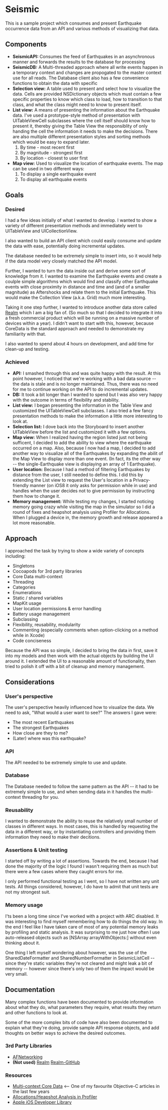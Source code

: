 Seismic
=======

This is a sample project which consumes and present Earthquake occurrence data from an API and various methods of visualizing that data.


## Components
* **SeismicAPI:** Consumes the feed of Earthquakes in an asynchronous manner and forwards the results to the database for processing
* **SeismicDB:** A Multi-threaded approach where all write events happen in a temporary context and changes are propogated to the master context use for all reads. The Database client also has a few convenience functions to obtain the data with specific 
* **Selection view:** A table used to present and select how to visualize the data. Cells are provided NSDictionary objects which must contain a few specific properties to know which class to load, how to transition to that class, and what the class might need to know to present itself.
* **List view:** A means of presenting the information about the Earthquake data. I've used a prototype-style method of presentation with UITableViewCell subclasses where the cell itself should know how to present it, thereby giving the Table View the responsiblity of only handing the cell the information it needs to make the decisions. There are also multiple different presentation styles and sorting methods which would be easy to expand later.
	1. By time - most recent first
	2. By magnitude - strongest first
	3. By location - closest to user first
* **Map view:** Used to visualize the location of earthquake events. The map can be used in two different ways:
	1. To display a single earthquake event
	2. To display all earthquake events


## Goals
### Desired
I had a few ideas initially of what I wanted to develop. I wanted to show a variety of different presentation methods and immediately went to UITableView and UICollectionView. 

I also wanted to build an API client which could easily consume and update the data with ease, potentially doing incremental updates.

The database needed to be extremely simple to insert into, so it would help if the data model very closely matched the API model.

Further, I wanted to turn the data inside out and derive some sort of knowledge from it. I wanted to examine the Earthquake events and create a coulple simple algorithms which would find and classify other Earthquake events with close proximity in distance and time and (and of a smaller magnitude) as Aftershocks and relate them to the initial Earthquake. This would make the Collection View (a.k.a. Grid) much more interesting.

Taking it one step further, I wanted to introduce another data store called [Realm](http://www.realm.io) which I am a big fan of. (So much so that I decided to integrate it into a fresh commercial product which will be running on a massive number of devices within a year). I didn't want to start with this, however, because CoreData is the standard approach and needed to demonstrate my familiarity with that.

I also wanted to spend about 4 hours on development, and add time for clean-up and testing.


### Achieved
* **API:** I smashed through this and was quite happy with the result. At this point however, I noticed that we're working with a bad data source -- the data is stale and is no longer maintained. Thus, there was no need for me to continue working on the API to do incremental updates.
* **DB:** It took a bit longer than I wanted to spend but I was also very happy with the outcome in terms of flexibility and stability.
* **List view:** I began presenting the information in the Table View and customized the UITableViewCell subclasses. I also tried a few fancy presentation methods to make the information a little more interesting to look at.
* **Selection list:** I dove back into the Storyboard to insert another UITableView before the list and customized it with a few options.
* **Map view:** When I realized having the region listed just not being sufficent, I decided to add the ability to view where the earthquake occurred on a map. Also, because I now had a map, I decided to add another way to visualize all of the Earthquakes by expanding the abilit of the Map View to display more than one event. (In fact, its the other way -- the single-Earthquake view is displaying an array of 1 Earthquake).
* **User location:** Because I had a method of filtering Earthquakes by distance from the user, I still needed to define this. I did this by extending the List view to request the User's location in a Privacy-friendly manner (on iOS8 it only asks for permission while in use) and handles when the user decides not to give permission by instructing them how to change it.
* **Memory management:** While testing my changes, I started noticing memory going crazy while visiting the map in the simulator so I did a round of fixes and heapshot analysis using Profiler for Allocations. When I plugged a device in, the memory growth and release appeared a lot more reasonable.

## Approach
I approached the task by trying to show a wide variety of concepts including:
* Singletons
* Cocoapods for 3rd party libraries
* Core Data multi-context
* Threading
* Categories
* Enumerations
* Static / shared variables
* MapKit usage
* User location permissions & error handling
* Battery usage management
* Subclassing
* Flexibility, reusability, modularity
* Commenting (especially comments when option-clicking on a method while in Xcode)
* Code conciseness

Because the API was so simple, I decided to bring the data in first, save it into my models and then work with the actual objects by building the UI around it. I extended the UI to a reasonable amount of functionality, then tried to polish it off with a bit of cleanup and memory management.


## Considerations
### User's perspective
The user's perspective heavily influenced how to visualize the data. We need to ask, "What would a user want to see?" The answers I gave were:
* The most recent Earthquakes
* The strongest Earthquakes
* How close are they to me?
* (Later) where was this earthquake?

### API
The API needed to be extremely simple to use and update.

### Database
The Database needed to follow the same pattern as the API -- it had to be extremely simple to use, and when sending data in it handles the multi-context threading for you.

### Reusability
I wanted to demonstrate the ability to reuse the relatively small number of classes in different ways. In most cases, this is handled by requesting the data in a different way, or by instantiating controllers and providing them information they need to make their decitions.

### Assertions & Unit testing
I started off by writing a lot of assertions. Towards the end, because I had done the majority of the logic I found I wasn't requiring them as much but there were a few cases where they caught errors for me.

I only performed functional testing as I went, so I have not written any unit tests. All things considered, however, I do have to admit that unit tests are not my strongest suit.

### Memory usage
I'ts been a long time since I've worked with a project with ARC disabled. It was interesting to find myself remembering how to do things the old way. In the end I feel like I have taken care of most of any potential memory leaks by profiling and static analysis. It was surprising to me just how often I use auto-released objects such as [NSArray arrayWithObjects:] without even thinking about it.

One thing I left myself wondering about however, was the use of the SharedDateFormatter and SharedNumberFormatter in SeismicListCell -- since they're static variables they're not cleared and might leak a bit of memory -- however since there's only two of them the impact would be very small.

## Documentation
Many complex functions have been documented to provide information about what they do, what parameters they require, what results they return and other functions to look at.

Some of the more complex bits of code have also been documented to explain what they're doing, provide sample API response objects, and add thoughts on better ways to achieve the desired outcomes.

### 3rd Party Libraries
* [AFNetworking](https://github.com/AFNetworking/AFNetworking)
* **(Not used)** [Realm](http://www.realm.io) [Realm-GitHub](https://github.com/realm/realm-cocoa)

### Resources 
* [Multi-context Core Data](http://www.cocoanetics.com/2012/07/multi-context-coredata/) <-- One of my favourite Objective-C articles in the last few years
* [Allocations/Heapshot Analysis in Profiler](http://www.friday.com/bbum/2010/10/17/when-is-a-leak-not-a-leak-using-heapshot-analysis-to-find-undesirable-memory-growth/)
* [Apple iOS Developer Library](https://developer.apple.com/library/ios/navigation/)